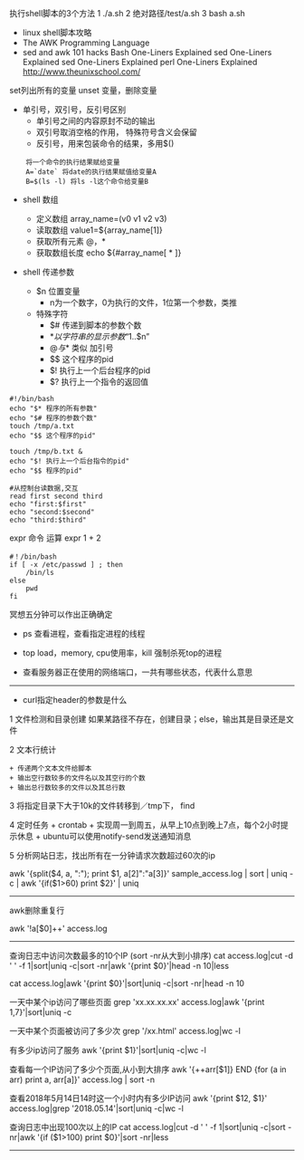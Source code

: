 执行shell脚本的3个方法
1 ./a.sh 2 绝对路径/test/a.sh 3 bash a.sh

+ linux shell脚本攻略
+ The AWK Programming Language
+ sed and awk 101 hacks
Bash One-Liners Explained
sed One-Liners Explained
sed One-Liners Explained
perl One-Liners Explained
http://www.theunixschool.com/

set列出所有的变量
unset 变量，删除变量


+ 单引号，双引号，反引号区别
	+ 单引号之间的内容原封不动的输出
	+ 双引号取消空格的作用， 特殊符号含义会保留
	+ 反引号，用来包装命令的结果，多用$()
```
	将一个命令的执行结果赋给变量
	A=`date` 将date的执行结果赋值给变量A
	B=$(ls -l) 将ls -l这个命令给变量B
```
+ shell 数组
	+ 定义数组	array_name=(v0 v1 v2 v3)
	+ 读取数组 value1=${array_name[1]}
	+ 获取所有元素	@，*
	+ 获取数组长度 echo ${#array_name[ * ]}

+ shell 传递参数
	+ $n 位置变量
		+ n为一个数字，0为执行的文件，1位第一个参数，类推
	+ 特殊字符
		+ $# 传递到脚本的参数个数
		+ $* 以字符串的显示参数 “$1..$n”
		+ $@ 与$* 类似 加引号
		+ $$ 这个程序的pid
		+ $! 执行上一个后台程序的pid
		+ $? 执行上一个指令的返回值

```
#!/bin/bash
echo "$* 程序的所有参数"
echo "$# 程序的参数个数"
touch /tmp/a.txt
echo "$$ 这个程序的pid"

touch /tmp/b.txt &
echo "$! 执行上一个后台指令的pid"
echo "$$ 程序的pid"
```

```
#从控制台读数据,交互
read first second third
echo "first:$first"
echo "second:$second"
echo "third:$third"
```
expr 命令 运算
 expr 1 + 2

```
#！/bin/bash
if [ -x /etc/passwd ] ; then
	/bin/ls
else
	pwd
fi
```
冥想五分钟可以作出正确确定

+ ps 查看进程，查看指定进程的线程
+ top load，memory, cpu使用率，kill 强制杀死top的进程

+ 查看服务器正在使用的网络端口，一共有哪些状态，代表什么意思

---
+ curl指定header的参数是什么

1 文件检测和目录创建
如果某路径不存在，创建目录；else，输出其是目录还是文件

2 文本行统计

	+ 传递两个文本文件给脚本
	+ 输出空行数较多的文件名以及其空行的个数
	+ 输出总行数较多的文件以及其总行数

3 将指定目录下大于10k的文件转移到／tmp下， find

4 定时任务
	+ crontab
	+ 实现周一到周五，从早上10点到晚上7点，每个2小时提示休息
	+ ubuntu可以使用notify-send发送通知消息


5 分析网站日志，找出所有在一分钟请求次数超过60次的ip

awk '{split($4, a, ":"); print $1, a[2]":"a[3]}' sample_access.log | sort | uniq -c | awk '{if($1>60) print $2}' | uniq

---
awk删除重复行

awk '!a[$0]++' access.log

---
查询日志中访问次数最多的10个IP (sort -nr从大到小排序)
cat access.log|cut -d ' ' -f 1|sort|uniq -c|sort -nr|awk '{print $0}'|head -n 10|less

cat access.log|awk '{print $0}'|sort|uniq -c|sort -nr|head -n 10

一天中某个ip访问了哪些页面
grep 'xx.xx.xx.xx' access.log|awk '{print $1,$7}'|sort|uniq -c

一天中某个页面被访问了多少次
grep '/xx.html' access.log|wc -l

有多少ip访问了服务
	awk '{print $1}'|sort|uniq -c|wc -l

查看每一个IP访问了多少个页面,从小到大排序
awk '{++arr[$1]} END {for (a in arr) print a, arr[a]}' access.log | sort -n

查看2018年5月14日14时这一个小时内有多少IP访问
awk '{print $12, $1}' access.log|grep '2018.05.14'|sort|uniq -c|wc -l

查询日志中出现100次以上的IP
cat access.log|cut -d ' ' -f 1|sort|uniq -c|sort -nr|awk '{if ($1>100) print $0}'|sort -nr|less

---
